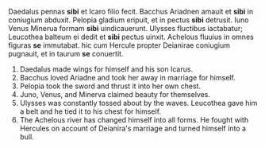 Daedalus pennas **sibi** et Icaro filio fecit.
Bacchus Ariadnen amauit et **sibi** in coniugium abduxit.
Pelopia gladium eripuit, et in pectus **sibi** detrusit.
Iuno Venus Minerua formam **sibi** uindicauerunt.
Ulysses fluctibus iactabatur; Leucothea balteum ei dedit et **sibi** pectus uinxit.
Achelous fluuius in omnes figuras **se** immutabat. hic cum Hercule propter Deianirae coniugium pugnauit, et in taurum **se** conuertit.

1. Daedalus made wings for himself and his son Icarus.
2. Bacchus loved Ariadne and took her away in marriage for himself.
3. Pelopia took the sword and thrust it into her own chest.
4. Juno, Venus, and Minerva claimed beauty for themselves.
5. Ulysses was constantly tossed about by the waves. Leucothea gave him a belt and he tied it to his chest for himself.
6. The Achelous river has changed himself into all forms. He fought with Hercules on account of Deianira's marriage and turned himself into a bull.
